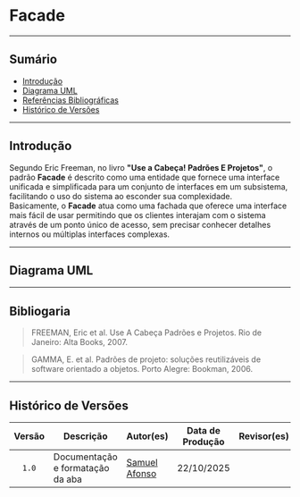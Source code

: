 # Facade

---
## Sumário
- [Introdução](#introdução)
- [Diagrama UML](#diagrama)
- [Referências Bibliográficas](#referencias-bibliográficas)
- [Histórico de Versões](#histórico-de-versões)

---

## Introdução

Segundo Eric Freeman, no livro __"Use a Cabeça! Padrões E Projetos"__, o padrão __Facade__ é descrito como uma entidade que fornece uma interface unificada e simplificada para um conjunto de interfaces em um subsistema, facilitando o uso do sistema ao esconder sua complexidade. <br>Basicamente, o __Facade__ atua como uma fachada que oferece uma interface mais fácil de usar permitindo que os clientes interajam com o sistema através de um ponto único de acesso, sem precisar conhecer detalhes internos ou múltiplas interfaces complexas.

---

## Diagrama UML


---

## Bibliogaria

> FREEMAN, Eric et al. Use A Cabeça Padrões e Projetos. Rio de Janeiro: Alta Books, 2007.

> GAMMA, E. et al. Padrões de projeto: soluções reutilizáveis de software orientado a objetos. Porto Alegre: Bookman, 2006.

---

## Histórico de Versões

| Versão | Descrição | Autor(es) | Data de Produção | Revisor(es) | Data de Revisão | Incremento do Revisor |
| :----: | --------- | --------- | :--------------: | ----------- | :-------------: | :-------------------: |
| `1.0` | Documentação e formatação da aba | [Samuel Afonso](https://github.com/SamuelAfonso) | 22/10/2025 | | | |
